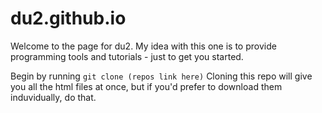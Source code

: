 # du2.github.io
Welcome to the page for du2. My idea with this one is to provide programming tools and tutorials - just to get you started.

Begin by running `git clone (repos link here)` 
Cloning this repo will give you all the html files at once, but if you'd prefer to download them induvidually, do that.

